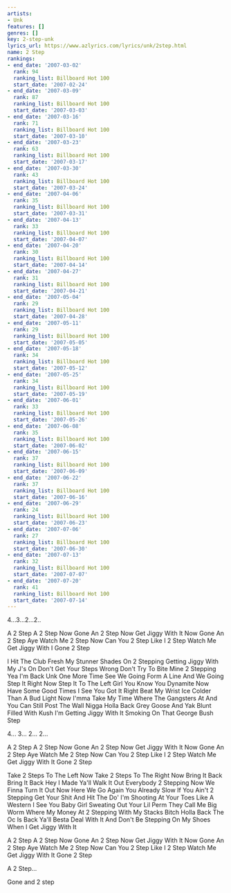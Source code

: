```yaml
---
artists:
- Unk
features: []
genres: []
key: 2-step-unk
lyrics_url: https://www.azlyrics.com/lyrics/unk/2step.html
name: 2 Step
rankings:
- end_date: '2007-03-02'
  rank: 94
  ranking_list: Billboard Hot 100
  start_date: '2007-02-24'
- end_date: '2007-03-09'
  rank: 87
  ranking_list: Billboard Hot 100
  start_date: '2007-03-03'
- end_date: '2007-03-16'
  rank: 71
  ranking_list: Billboard Hot 100
  start_date: '2007-03-10'
- end_date: '2007-03-23'
  rank: 63
  ranking_list: Billboard Hot 100
  start_date: '2007-03-17'
- end_date: '2007-03-30'
  rank: 43
  ranking_list: Billboard Hot 100
  start_date: '2007-03-24'
- end_date: '2007-04-06'
  rank: 35
  ranking_list: Billboard Hot 100
  start_date: '2007-03-31'
- end_date: '2007-04-13'
  rank: 33
  ranking_list: Billboard Hot 100
  start_date: '2007-04-07'
- end_date: '2007-04-20'
  rank: 30
  ranking_list: Billboard Hot 100
  start_date: '2007-04-14'
- end_date: '2007-04-27'
  rank: 31
  ranking_list: Billboard Hot 100
  start_date: '2007-04-21'
- end_date: '2007-05-04'
  rank: 29
  ranking_list: Billboard Hot 100
  start_date: '2007-04-28'
- end_date: '2007-05-11'
  rank: 29
  ranking_list: Billboard Hot 100
  start_date: '2007-05-05'
- end_date: '2007-05-18'
  rank: 34
  ranking_list: Billboard Hot 100
  start_date: '2007-05-12'
- end_date: '2007-05-25'
  rank: 34
  ranking_list: Billboard Hot 100
  start_date: '2007-05-19'
- end_date: '2007-06-01'
  rank: 33
  ranking_list: Billboard Hot 100
  start_date: '2007-05-26'
- end_date: '2007-06-08'
  rank: 35
  ranking_list: Billboard Hot 100
  start_date: '2007-06-02'
- end_date: '2007-06-15'
  rank: 37
  ranking_list: Billboard Hot 100
  start_date: '2007-06-09'
- end_date: '2007-06-22'
  rank: 37
  ranking_list: Billboard Hot 100
  start_date: '2007-06-16'
- end_date: '2007-06-29'
  rank: 24
  ranking_list: Billboard Hot 100
  start_date: '2007-06-23'
- end_date: '2007-07-06'
  rank: 27
  ranking_list: Billboard Hot 100
  start_date: '2007-06-30'
- end_date: '2007-07-13'
  rank: 32
  ranking_list: Billboard Hot 100
  start_date: '2007-07-07'
- end_date: '2007-07-20'
  rank: 41
  ranking_list: Billboard Hot 100
  start_date: '2007-07-14'
---
```

4...3...2...2..

A 2 Step
A 2 Step
Now Gone An 2 Step
Now Get Jiggy With It
Now Gone An 2 Step
Aye Watch Me 2 Step
Now Can You 2 Step
Like I 2 Step
Watch Me Get Jiggy With I
Gone 2 Step

I Hit The Club Fresh
My Stunner Shades On
2 Stepping Getting Jiggy
With My J's On
Don't Get Your Steps Wrong
Don't Try To Bite Mine
2 Stepping Yea I'm Back
Unk One More Time
See We Going Form A Line
And We Going Step It Right
Now Step It To The Left
Girl You Know You Dynamite
Now Have Some Good Times
I See You Got It Right
Beat My Wrist Ice
Colder Than A Bud Light
Now I'mma Take My Time
Where The Gangsters At
And You Can Still Post The Wall Nigga Holla Back
Grey Goose And Yak
Blunt Filled With Kush
I'm Getting Jiggy With It
Smoking On That George Bush
Step

4... 3... 2... 2...

A 2 Step
A 2 Step
Now Gone An 2 Step
Now Get Jiggy With It
Now Gone An 2 Step
Aye Watch Me 2 Step
Now Can You 2 Step
Like I 2 Step
Watch Me Get Jiggy With It
Gone 2 Step

Take 2 Steps To The Left
Now Take 2 Steps To The Right
Now Bring It Back
Bring It Back
Hey I Made Ya'll Walk It Out
Everybody 2 Stepping
Now We Finna Turn It Out
Now Here We Go Again
You Already Slow
If You Ain't 2 Stepping
Get Your Shit And Hit The Do'
I'm Shooting At Your Toes
Like A Western
I See You Baby Girl
Sweating Out Your Lil Perm
They Call Me Big Worm
Where My Money At
2 Stepping With My Stacks
Bitch Holla Back
The Oc Is Back
Ya'll Besta Deal With It
And Don't Be Stepping On My Shoes
When I Get Jiggy With It

A 2 Step
A 2 Step
Now Gone An 2 Step
Now Get Jiggy With It
Now Gone An 2 Step
Aye Watch Me 2 Step
Now Can You 2 Step
Like I 2 Step
Watch Me Get Jiggy With It
Gone 2 Step

A 2 Step...

Gone and 2 step
